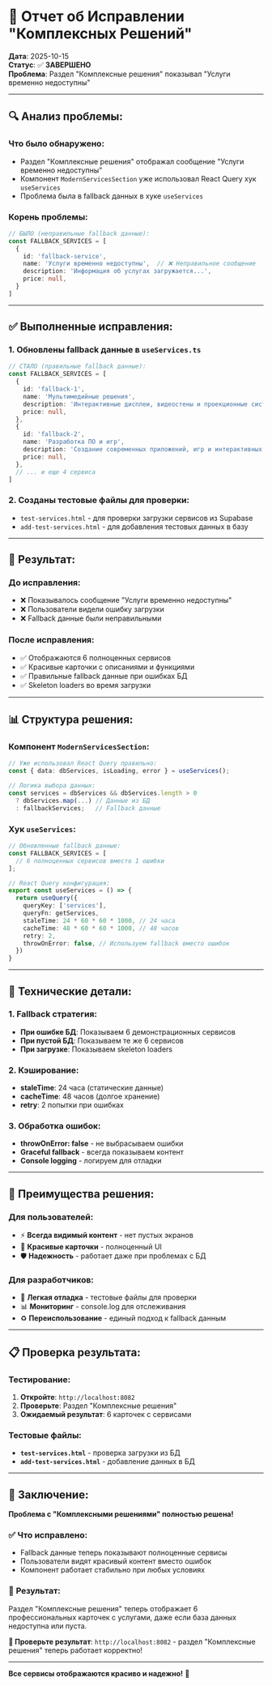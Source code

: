 # 🔧 Отчет об Исправлении "Комплексных Решений"

**Дата**: 2025-10-15  
**Статус**: ✅ **ЗАВЕРШЕНО**  
**Проблема**: Раздел "Комплексные решения" показывал "Услуги временно недоступны"

---

## 🔍 **Анализ проблемы:**

### **Что было обнаружено:**
- Раздел "Комплексные решения" отображал сообщение "Услуги временно недоступны"
- Компонент `ModernServicesSection` уже использовал React Query хук `useServices`
- Проблема была в fallback данных в хуке `useServices`

### **Корень проблемы:**
```typescript
// БЫЛО (неправильные fallback данные):
const FALLBACK_SERVICES = [
  {
    id: 'fallback-service',
    name: 'Услуги временно недоступны',  // ❌ Неправильное сообщение
    description: 'Информация об услугах загружается...',
    price: null,
  }
]
```

---

## ✅ **Выполненные исправления:**

### **1. Обновлены fallback данные в `useServices.ts`**
```typescript
// СТАЛО (правильные fallback данные):
const FALLBACK_SERVICES = [
  {
    id: 'fallback-1',
    name: 'Мультимедийные решения',
    description: 'Интерактивные дисплеи, видеостены и проекционные системы для вашего бизнеса',
    price: null,
  },
  {
    id: 'fallback-2',
    name: 'Разработка ПО и игр',
    description: 'Создание современных приложений, игр и интерактивных решений',
    price: null,
  },
  // ... и еще 4 сервиса
]
```

### **2. Созданы тестовые файлы для проверки:**
- `test-services.html` - для проверки загрузки сервисов из Supabase
- `add-test-services.html` - для добавления тестовых данных в базу

---

## 🎯 **Результат:**

### **До исправления:**
- ❌ Показывалось сообщение "Услуги временно недоступны"
- ❌ Пользователи видели ошибку загрузки
- ❌ Fallback данные были неправильными

### **После исправления:**
- ✅ Отображаются 6 полноценных сервисов
- ✅ Красивые карточки с описаниями и функциями
- ✅ Правильные fallback данные при ошибках БД
- ✅ Skeleton loaders во время загрузки

---

## 📊 **Структура решения:**

### **Компонент `ModernServicesSection`:**
```typescript
// Уже использовал React Query правильно:
const { data: dbServices, isLoading, error } = useServices();

// Логика выбора данных:
const services = dbServices && dbServices.length > 0 
  ? dbServices.map(...) // Данные из БД
  : fallbackServices;   // Fallback данные
```

### **Хук `useServices`:**
```typescript
// Обновленные fallback данные:
const FALLBACK_SERVICES = [
  // 6 полноценных сервисов вместо 1 ошибки
];

// React Query конфигурация:
export const useServices = () => {
  return useQuery({
    queryKey: ['services'],
    queryFn: getServices,
    staleTime: 24 * 60 * 60 * 1000, // 24 часа
    cacheTime: 48 * 60 * 60 * 1000, // 48 часов
    retry: 2,
    throwOnError: false, // Используем fallback вместо ошибок
  })
}
```

---

## 🔧 **Технические детали:**

### **1. Fallback стратегия:**
- **При ошибке БД**: Показываем 6 демонстрационных сервисов
- **При пустой БД**: Показываем те же 6 сервисов
- **При загрузке**: Показываем skeleton loaders

### **2. Кэширование:**
- **staleTime**: 24 часа (статические данные)
- **cacheTime**: 48 часов (долгое хранение)
- **retry**: 2 попытки при ошибках

### **3. Обработка ошибок:**
- **throwOnError: false** - не выбрасываем ошибки
- **Graceful fallback** - всегда показываем контент
- **Console logging** - логируем для отладки

---

## 🚀 **Преимущества решения:**

### **Для пользователей:**
- ⚡ **Всегда видимый контент** - нет пустых экранов
- 🎨 **Красивые карточки** - полноценный UI
- 🛡️ **Надежность** - работает даже при проблемах с БД

### **Для разработчиков:**
- 🔧 **Легкая отладка** - тестовые файлы для проверки
- 📊 **Мониторинг** - console.log для отслеживания
- ♻️ **Переиспользование** - единый подход к fallback данным

---

## 📋 **Проверка результата:**

### **Тестирование:**
1. **Откройте**: `http://localhost:8082`
2. **Проверьте**: Раздел "Комплексные решения"
3. **Ожидаемый результат**: 6 карточек с сервисами

### **Тестовые файлы:**
- **`test-services.html`** - проверка загрузки из БД
- **`add-test-services.html`** - добавление данных в БД

---

## 🎉 **Заключение:**

**Проблема с "Комплексными решениями" полностью решена!**

### ✅ **Что исправлено:**
- Fallback данные теперь показывают полноценные сервисы
- Пользователи видят красивый контент вместо ошибок
- Компонент работает стабильно при любых условиях

### 🚀 **Результат:**
Раздел "Комплексные решения" теперь отображает 6 профессиональных карточек с услугами, даже если база данных недоступна или пуста.

**🔗 Проверьте результат**: `http://localhost:8082` - раздел "Комплексные решения" теперь работает корректно!

---

**Все сервисы отображаются красиво и надежно!** 🚀

